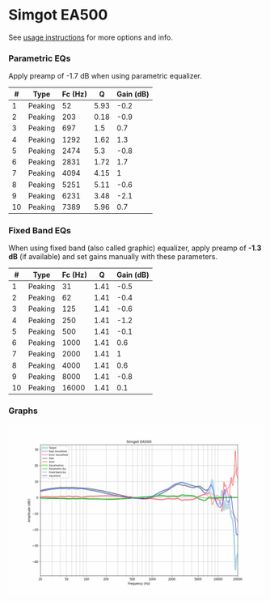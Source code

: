 # Simgot EA500
See [usage instructions](https://github.com/jaakkopasanen/AutoEq#usage) for more options and info.

### Parametric EQs
Apply preamp of -1.7 dB when using parametric equalizer.

|   # | Type    |   Fc (Hz) |    Q |   Gain (dB) |
|-----|---------|-----------|------|-------------|
|   1 | Peaking |        52 | 5.93 |        -0.2 |
|   2 | Peaking |       203 | 0.18 |        -0.9 |
|   3 | Peaking |       697 | 1.5  |         0.7 |
|   4 | Peaking |      1292 | 1.62 |         1.3 |
|   5 | Peaking |      2474 | 5.3  |        -0.8 |
|   6 | Peaking |      2831 | 1.72 |         1.7 |
|   7 | Peaking |      4094 | 4.15 |         1   |
|   8 | Peaking |      5251 | 5.11 |        -0.6 |
|   9 | Peaking |      6231 | 3.48 |        -2.1 |
|  10 | Peaking |      7389 | 5.96 |         0.7 |

### Fixed Band EQs
When using fixed band (also called graphic) equalizer, apply preamp of **-1.3 dB** (if available) and set gains manually with these parameters.

|   # | Type    |   Fc (Hz) |    Q |   Gain (dB) |
|-----|---------|-----------|------|-------------|
|   1 | Peaking |        31 | 1.41 |        -0.5 |
|   2 | Peaking |        62 | 1.41 |        -0.4 |
|   3 | Peaking |       125 | 1.41 |        -0.6 |
|   4 | Peaking |       250 | 1.41 |        -1.2 |
|   5 | Peaking |       500 | 1.41 |        -0.1 |
|   6 | Peaking |      1000 | 1.41 |         0.6 |
|   7 | Peaking |      2000 | 1.41 |         1   |
|   8 | Peaking |      4000 | 1.41 |         0.6 |
|   9 | Peaking |      8000 | 1.41 |        -0.8 |
|  10 | Peaking |     16000 | 1.41 |         0.1 |

### Graphs
![](./Simgot%20EA500.png)
